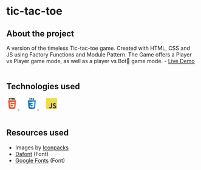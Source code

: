 # tic-tac-toe

## About the project
A version of the timeless Tic-tac-toe game. Created with HTML, CSS and JS using Factory Functions and Module Pattern. The Game offers a Player vs Player game mode, as well as a player vs Bot🤖 game mode. - [Live Demo](https://hardroof.github.io/tic-tac-toe/)
<br/><br/>

## Technologies used

<a href="https://www.w3.org/html/" target="_blank" rel="noreferrer"> <img src="https://raw.githubusercontent.com/devicons/devicon/master/icons/html5/html5-original-wordmark.svg" alt="html5" width="30" height="30"/> </a>  &emsp; <a href="https://www.w3schools.com/css/" target="_blank" rel="noreferrer"> <img src="https://raw.githubusercontent.com/devicons/devicon/master/icons/css3/css3-original-wordmark.svg" alt="css3" width="30" height="30"/> </a> &emsp; <a href="https://developer.mozilla.org/en-US/docs/Web/JavaScript" target="_blank" rel="noreferrer"> <img src="https://raw.githubusercontent.com/devicons/devicon/master/icons/javascript/javascript-original.svg" alt="javascript" width="30" height="30"/> </a>
<br/><br/>

## Resources used
- Images by <a href='https://iconpacks.net/?utm_source=link-attribution&utm_content=12387'>Iconpacks</a>
- [Dafont](https://www.dafont.com/bodo-amat.font) (Font)
- [Google Fonts](https://fonts.googleapis.com/css2?family=Pacifico&display=swap) (Font)
